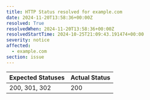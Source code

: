 ```yaml
---
title: HTTP Status resolved for example.com
date: 2024-11-20T13:58:36+00:00Z
resolved: True
resolvedWhen: 2024-11-20T13:58:36+00:00Z
resolvedStartTime: 2024-10-25T21:09:43.191474+00:00
severity: notice
affected:
  - example.com
section: issue
---
```


| Expected Statuses | Actual Status  |
|-------------------|----------------|
| 200, 301, 302 | 200 |
